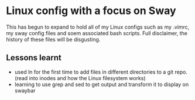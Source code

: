 # Linux config with a focus on Sway

This has begun to expand to hold all of my Linux configs such as my .vimrc, my sway config files and soem associated bash scripts. Full disclaimer, the history of these files will be disgusting.

## Lessons learnt

* used ln for the first time to add files in different directories to a git repo. (read into inodes and how the Linux filesystem works)
* learning to use grep and sed to get output and transform it to display on swaybar
